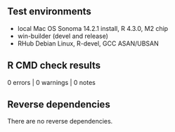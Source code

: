 ## Test environments

* local Mac OS Sonoma 14.2.1 install, R 4.3.0, M2 chip
* win-builder (devel and release) 
* RHub Debian Linux, R-devel, GCC ASAN/UBSAN

## R CMD check results

0 errors | 0 warnings | 0 notes

## Reverse dependencies

There are no reverse dependencies.
